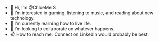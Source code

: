- 👋 Hi, I’m @ChloeMeiS
- 👀 I’m interested in gaming, listening to music, and reading about new technology.
- 🌱 I’m currently learning how to live life.
- 💞️ I’m looking to collaborate on whatever happens.
- 📫 How to reach me: Connect on LinkedIn would probably be best.

<!---
ChloeMeiS/ChloeMeiS is a ✨ special ✨ repository because its `README.md` (this file) appears on your GitHub profile.
You can click the Preview link to take a look at your changes.
--->
